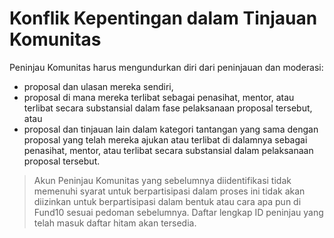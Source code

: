 # **Konflik Kepentingan dalam Tinjauan Komunitas**

Peninjau Komunitas harus mengundurkan diri dari peninjauan dan moderasi:

- proposal dan ulasan mereka sendiri,
- proposal di mana mereka terlibat sebagai penasihat, mentor, atau terlibat secara substansial dalam fase pelaksanaan proposal tersebut, atau
- proposal dan tinjauan lain dalam kategori tantangan yang sama dengan proposal yang telah mereka ajukan atau terlibat di dalamnya sebagai penasihat, mentor, atau terlibat secara substansial dalam pelaksanaan proposal tersebut.

> Akun Peninjau Komunitas yang sebelumnya diidentifikasi tidak memenuhi syarat untuk berpartisipasi dalam proses ini tidak akan diizinkan untuk berpartisipasi dalam bentuk atau cara apa pun di Fund10 sesuai pedoman sebelumnya. Daftar lengkap ID peninjau yang telah masuk daftar hitam akan tersedia.
